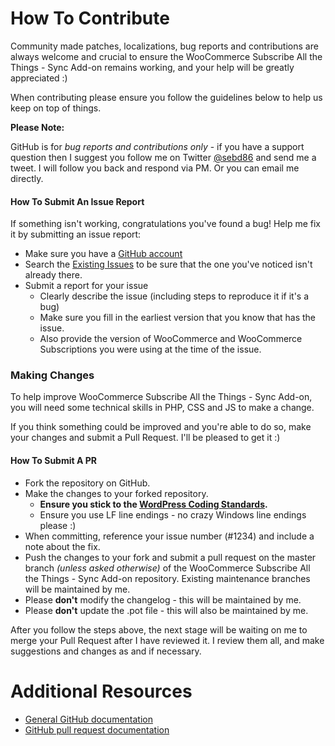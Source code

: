 # How To Contribute

Community made patches, localizations, bug reports and contributions are always welcome and crucial to ensure the WooCommerce Subscribe All the Things - Sync Add-on remains working, and your help will be greatly appreciated :)

When contributing please ensure you follow the guidelines below to help us keep on top of things.

__Please Note:__

GitHub is for _bug reports and contributions only_ - if you have a support question then I suggest you follow me on Twitter [@sebd86](https://twitter.com/sebd86) and send me a tweet. I will follow you back and respond via PM. Or you can email me directly.

#### How To Submit An Issue Report

If something isn't working, congratulations you've found a bug! Help me fix it by submitting an issue report:

* Make sure you have a [GitHub account](https://github.com/signup/free)
* Search the [Existing Issues](https://github.com/seb86/woocommerce-subscribe-all-the-things-sync-add-on/issues) to be sure that the one you've noticed isn't already there.
* Submit a report for your issue
  * Clearly describe the issue (including steps to reproduce it if it's a bug)
  * Make sure you fill in the earliest version that you know that has the issue.
  * Also provide the version of WooCommerce and WooCommerce Subscriptions you were using at the time of the issue.

### Making Changes

To help improve WooCommerce Subscribe All the Things - Sync Add-on, you will need some technical skills in PHP, CSS and JS to make a change.

If you think something could be improved and you're able to do so, make your changes and submit a Pull Request. I'll be pleased to get it :)

#### How To Submit A PR

* Fork the repository on GitHub.
* Make the changes to your forked repository.
  * **Ensure you stick to the [WordPress Coding Standards](https://make.wordpress.org/core/handbook/coding-standards/php/).**
  * Ensure you use LF line endings - no crazy Windows line endings please :)
* When committing, reference your issue number (#1234) and include a note about the fix.
* Push the changes to your fork and submit a pull request on the master branch _(unless asked otherwise)_ of the WooCommerce Subscribe All the Things - Sync Add-on repository. Existing maintenance branches will be maintained by me.
* Please **don't** modify the changelog - this will be maintained by me.
* Please **don't** update the .pot file - this will also be maintained by me.

After you follow the steps above, the next stage will be waiting on me to merge your Pull Request after I have reviewed it. I review them all, and make suggestions and changes as and if necessary.

# Additional Resources

* [General GitHub documentation](https://help.github.com/)
* [GitHub pull request documentation](https://help.github.com/send-pull-requests/)
